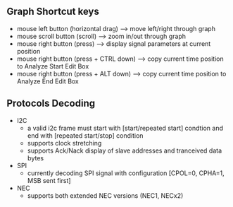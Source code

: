 ## Graph Shortcut keys
* mouse left button (horizontal drag) --> move left/right through graph
* mouse scroll button (scroll) --> zoom in/out through graph
* mouse right button (press) --> display signal parameters at current position 
* mouse right button (press + CTRL down) --> copy current time position to Analyze Start Edit Box
* mouse right button (press + ALT down) --> copy current time position to Analyze End Edit Box

## Protocols Decoding
* I2C
	- a valid i2c frame must start with [start/repeated start] condtion and end with [repeated start/stop] condition
	- supports clock stretching 
	- supports Ack/Nack display of slave addresses and tranceived data bytes
* SPI
	- currently decoding SPI signal with configuration [CPOL=0, CPHA=1, MSB sent first] 
* NEC
	- supports both extended NEC versions (NEC1, NECx2)


